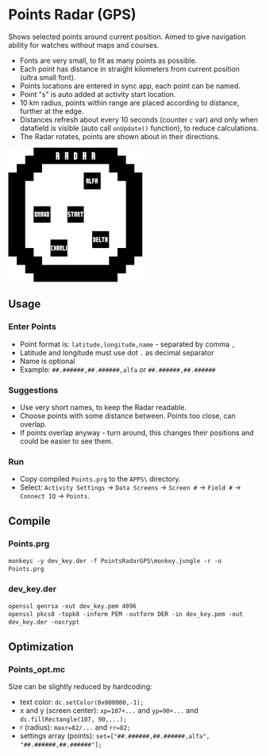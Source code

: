 ﻿# Points Radar (GPS)

Shows selected points around current position. Aimed to give navigation ability for watches without maps and courses.

* Fonts are very small, to fit as many points as possible.
* Each point has distance in straight kilometers from current position (ultra small font).
* Points locations are entered in sync app, each point can be named.
* Point "s" is auto added at activity start location.
* 10 km radius, points within range are placed according to distance, further at the edge.
* Distances refresh about every 10 seconds (counter `c` var) and only when datafield is visible (auto call `onUpdate()` function), to reduce calculations.
* The Radar rotates, points are shown about in their directions.

![logo](img/Points.png)


## Usage
### Enter Points
* Point format is: `latitude,longitude,name` - separated by comma `,`
* Latitude and longitude must use dot `.` as decimal separator
* Name is optional
* Example: `##.######,##.######,alfa` or `##.######,##.######`
### Suggestions
* Use very short names, to keep the Radar readable.
* Choose points with some distance between. Points too close, can overlap.
* If points overlap anyway - turn around, this changes their positions and could be easier to see them.
### Run
* Copy compiled `Points.prg` to the `APPS\` directory.
* Select: `Activity Settings` → `Data Screens` → `Screen #` → `Field #` → `Connect IQ` → `Points`.


## Compile
### Points.prg
```
monkeyc -y dev_key.der -f PointsRadarGPS\monkey.jungle -r -o Points.prg
```
### dev_key.der
```
openssl genrsa -out dev_key.pem 4096
openssl pkcs8 -topk8 -inform PEM -outform DER -in dev_key.pem -out dev_key.der -nocrypt
```


## Optimization
### Points_opt.mc
Size can be slightly reduced by hardcoding:
* text color: `dc.setColor(0x000000,-1);`
* x and y (screen center): `xp=107+...` and `yp=90+...` and `dc.fillRectangle(107, 90,...);`
* r (radius): `maxr=82/...` and `rr=82;`
* settings array (points): `set=["##.######,##.######,alfa", "##.######,##.######"];`